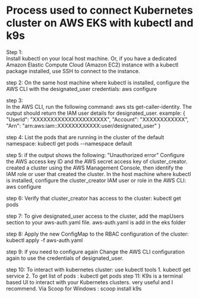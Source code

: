 # Process used to connect Kubernetes cluster on AWS EKS with kubectl and k9s

Step 1:  
Install kubectl on your local host machine. Or, if you have a dedicated Amazon Elastic Compute Cloud (Amazon EC2) instance with a kubectl package installed, use SSH to connect to the instance.

step 2: 
On the same host machine where kubectl is installed, configure the AWS CLI with the designated_user credentials:  aws configure

step 3:  
In the AWS CLI, run the following command: aws sts get-caller-identity. The output should return the IAM user details for designated_user.
example:
       {
    "UserId": "XXXXXXXXXXXXXXXXXXXXX",
    "Account": "XXXXXXXXXXXX",
    "Arn": "arn:aws:iam::XXXXXXXXXXXX:user/designated_user"
}

step 4: 
List the pods that are running in the cluster of the default namespace: kubectl get pods --namespace default

step 5: 
if the output shows the following: "Unauthorized error" Configure the AWS access key ID and the AWS secret access key of cluster_creator.
created a cluster using the AWS Management Console, then identify the IAM role or user that created the cluster. In the host machine where kubectl is installed, 
configure the cluster_creator IAM user or role in the AWS CLI: aws configure

step 6: 
Verify that cluster_creator has access to the cluster: kubectl get pods

step 7: 
To give designated_user access to the cluster, add the mapUsers section to your aws-auth.yaml file. aws-auth.yaml is add in the eks folder 

step 8: 
Apply the new ConfigMap to the RBAC configuration of the cluster: kubectl apply -f aws-auth.yaml

step 9: 
if you need to configure again Change the AWS CLI configuration again to use the credentials of designated_user.

step 10: 
To interact with kubernetes cluster: use kubectl tools 
            1. kubectl get service 
            2. To get list of pods : kubectl get pods 
step 11: 
K9s is a terminal based UI to interact with your Kubernetes clusters. very useful and I recommend.
            Via Scoop for Windows : scoop install k9s
